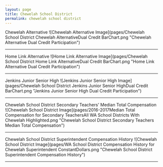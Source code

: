 ```yaml
---
layout: page
title: Chewelah School District
permalink: chewelah school district
---
```



Chewelah Alternative
![Chewelah Alternative Image](pages/Chewelah School District Chewelah AlternativeDual Credit BarChart.png "Chewelah Alternative Dual Credit Participation")

___

Home Link Alternative
![Home Link Alternative Image](pages/Chewelah School District Home Link AlternativeDual Credit BarChart.png "Home Link Alternative Dual Credit Participation")

___

Jenkins Junior Senior High
![Jenkins Junior Senior High Image](pages/Chewelah School District Jenkins Junior Senior HighDual Credit BarChart.png "Jenkins Junior Senior High Dual Credit Participation")

___

Chewelah School District Secondary Teachers' Median Total Compensation
![Chewelah School District Image](pages/2016-2017Median Total Compensation for Secondary TeachersAll WA School Districts With Chewelah Highlighted.png "Chewelah School District Secondary Teachers Median Total Compensation")

___

Chewelah School District Superintendent Compensation History
![Chewelah School District Image](pages/WA School District Compensation History for Chewelah Superintendent ConstantDollars.png "Chewelah School District Superintendent Compensation History")

___

